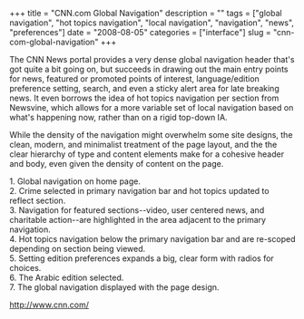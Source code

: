 +++
title = "CNN.com Global Navigation"
description = ""
tags = ["global navigation", "hot topics navigation", "local navigation", "navigation", "news", "preferences"]
date = "2008-08-05"
categories = ["interface"]
slug = "cnn-com-global-navigation"
+++


<p>The CNN News portal provides a very dense global navigation header that's got quite a bit going on, but succeeds in drawing out the main entry points for news, featured or promoted points of interest, language/edition preference setting, search, and even a sticky alert area for late breaking news. It even borrows the idea of hot topics navigation per section from Newsvine, which allows for a more variable set of local navigation based on what's happening now, rather than on a rigid top-down IA. </p>
<p>While the density of the navigation might overwhelm some site designs, the clean, modern, and minimalist treatment of the page layout, and the the clear hierarchy of type and content elements make for a cohesive header and body, even given the density of content on the page.</p>
<div id="screens-full" class="clear"><div class="caption">1. Global navigation on home page.</div><div class="fullimg clear"><a href="/media/interface/cnn-globalnav-1.png" class="group" rel="group" title="1. Global navigation on home page."><img src="/media/interface/cnn-globalnav-1.png" alt="" class="img-responsive"></a></div></div><div id="screens-full" class="clear"><div class="caption">2. Crime selected in primary navigation bar and hot topics updated to reflect section.</div><div class="fullimg clear"><a href="/media/interface/cnn-globalnav-2.png" class="group" rel="group" title="2. Crime selected in primary navigation bar and hot topics updated to reflect section."><img src="/media/interface/cnn-globalnav-2.png" alt="" class="img-responsive"></a></div></div><div id="screens-full" class="clear"><div class="caption">3. Navigation for featured sections--video, user centered news, and charitable action--are highlighted in the area adjacent to the primary navigation.</div><div class="fullimg clear"><a href="/media/interface/cnn-globalnav-3.png" class="group" rel="group" title="3. Navigation for featured sections--video, user centered news, and charitable action--are highlight..."><img src="/media/interface/cnn-globalnav-3.png" alt="" class="img-responsive"></a></div></div><div id="screens-full" class="clear"><div class="caption">4. Hot topics navigation below the primary navigation bar and are re-scoped depending on section being viewed.</div><div class="fullimg clear"><a href="/media/interface/cnn-globalnav-4.png" class="group" rel="group" title="4. Hot topics navigation below the primary navigation bar and are re-scoped depending on section bei..."><img src="/media/interface/cnn-globalnav-4.png" alt="" class="img-responsive"></a></div></div><div id="screens-full" class="clear"><div class="caption">5. Setting edition preferences expands a big, clear form with radios for choices.</div><div class="fullimg clear"><a href="/media/interface/cnn-globalnav-5.png" class="group" rel="group" title="5. Setting edition preferences expands a big, clear form with radios for choices."><img src="/media/interface/cnn-globalnav-5.png" alt="" class="img-responsive"></a></div></div><div id="screens-full" class="clear"><div class="caption">6. The Arabic edition selected.</div><div class="fullimg clear"><a href="/media/interface/cnn-globalnav-6.png" class="group" rel="group" title="6. The Arabic edition selected."><img src="/media/interface/cnn-globalnav-6.png" alt="" class="img-responsive"></a></div></div><div id="screens-full" class="clear"><div class="caption">7. The global navigation displayed with the page design.</div><div class="fullimg clear"><a href="/media/interface/cnn-globalnav-7.png" class="group" rel="group" title="7. The global navigation displayed with the page design."><img src="/media/interface/cnn-globalnav-7.png" alt="" class="img-responsive"></a></div></div>        
<p><a href="http://www.cnn.com/">http://www.cnn.com/</a></p>

